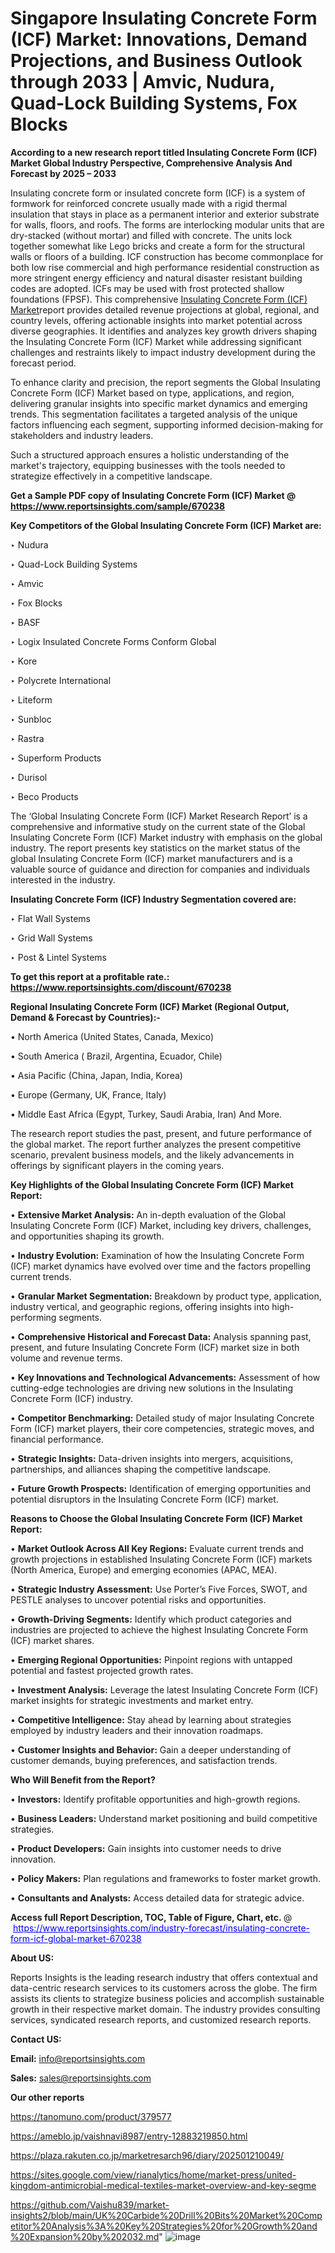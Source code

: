 # Singapore Insulating Concrete Form (ICF) Market: Innovations, Demand Projections, and Business Outlook through 2033 | Amvic, Nudura, Quad-Lock Building Systems, Fox Blocks

<strong>According to a new research report titled Insulating Concrete Form (ICF) Market Global Industry Perspective, Comprehensive Analysis And Forecast by 2025 – 2033</strong>

Insulating concrete form or insulated concrete form (ICF) is a system of formwork for reinforced concrete usually made with a rigid thermal insulation that stays in place as a permanent interior and exterior substrate for walls, floors, and roofs. The forms are interlocking modular units that are dry-stacked (without mortar) and filled with concrete. The units lock together somewhat like Lego bricks and create a form for the structural walls or floors of a building. ICF construction has become commonplace for both low rise commercial and high performance residential construction as more stringent energy efficiency and natural disaster resistant building codes are adopted. ICFs may be used with frost protected shallow foundations (FPSF). This comprehensive <a href=https://www.reportsinsights.com/sample/670238>Insulating Concrete Form (ICF) Market</a>report provides detailed revenue projections at global, regional, and country levels, offering actionable insights into market potential across diverse geographies. It identifies and analyzes key growth drivers shaping the Insulating Concrete Form (ICF) Market while addressing significant challenges and restraints likely to impact industry development during the forecast period.

To enhance clarity and precision, the report segments the Global Insulating Concrete Form (ICF) Market based on type, applications, and region, delivering granular insights into specific market dynamics and emerging trends. This segmentation facilitates a targeted analysis of the unique factors influencing each segment, supporting informed decision-making for stakeholders and industry leaders.

Such a structured approach ensures a holistic understanding of the market's trajectory, equipping businesses with the tools needed to strategize effectively in a competitive landscape.

<strong>Get a Sample PDF copy of Insulating Concrete Form (ICF) Market </strong><strong>@<a href=https://www.reportsinsights.com/sample/670238 style=color:#0000ff;> https://www.reportsinsights.com/sample/670238</a></strong></font>

<strong>Key Competitors of the Global Insulating Concrete Form (ICF) Market are:</strong>

‣ Nudura

‣ Quad-Lock Building Systems

‣ Amvic

‣ Fox Blocks

‣ BASF

‣ Logix Insulated Concrete Forms Conform Global

‣ Kore

‣ Polycrete International

‣ Liteform

‣ Sunbloc

‣ Rastra

‣ Superform Products

‣ Durisol

‣ Beco Products

The ‘Global Insulating Concrete Form (ICF) Market Research Report’ is a comprehensive and informative study on the current state of the Global Insulating Concrete Form (ICF) Market industry with emphasis on the global industry. The report presents key statistics on the market status of the global Insulating Concrete Form (ICF) market manufacturers and is a valuable source of guidance and direction for companies and individuals interested in the industry.

<strong>Insulating Concrete Form (ICF) Industry Segmentation covered are:</strong>

‣ Flat Wall Systems

‣ Grid Wall Systems

‣ Post & Lintel Systems

<strong>To get this report at a profitable rate.: <a href=https://www.reportsinsights.com/discount/670238 style=color:#0000ff;>https://www.reportsinsights.com/discount/670238</a></strong></font>

<strong>Regional Insulating Concrete Form (ICF) Market (Regional Output, Demand &amp; Forecast by Countries):-</strong>

• North America (United States, Canada, Mexico)

• South America ( Brazil, Argentina, Ecuador, Chile)

• Asia Pacific (China, Japan, India, Korea)

• Europe (Germany, UK, France, Italy)

• Middle East Africa (Egypt, Turkey, Saudi Arabia, Iran) And More.

The research report studies the past, present, and future performance of the global market. The report further analyzes the present competitive scenario, prevalent business models, and the likely advancements in offerings by significant players in the coming years.

<strong>Key Highlights of the Global Insulating Concrete Form (ICF) Market Report:</strong>

• <strong>Extensive Market Analysis:</strong> An in-depth evaluation of the Global Insulating Concrete Form (ICF) Market, including key drivers, challenges, and opportunities shaping its growth.

• <strong>Industry Evolution:</strong> Examination of how the Insulating Concrete Form (ICF) market dynamics have evolved over time and the factors propelling current trends.

• <strong>Granular Market Segmentation:</strong> Breakdown by product type, application, industry vertical, and geographic regions, offering insights into high-performing segments.

• <strong>Comprehensive Historical and Forecast Data:</strong> Analysis spanning past, present, and future Insulating Concrete Form (ICF) market size in both volume and revenue terms.

• <strong>Key Innovations and Technological Advancements:</strong> Assessment of how cutting-edge technologies are driving new solutions in the Insulating Concrete Form (ICF) industry.

• <strong>Competitor Benchmarking:</strong> Detailed study of major Insulating Concrete Form (ICF) market players, their core competencies, strategic moves, and financial performance.

• <strong>Strategic Insights:</strong> Data-driven insights into mergers, acquisitions, partnerships, and alliances shaping the competitive landscape.

• <strong>Future Growth Prospects:</strong> Identification of emerging opportunities and potential disruptors in the Insulating Concrete Form (ICF) market.

<strong>Reasons to Choose the Global Insulating Concrete Form (ICF) Market Report:</strong>

• <strong>Market Outlook Across All Key Regions:</strong> Evaluate current trends and growth projections in established Insulating Concrete Form (ICF) markets (North America, Europe) and emerging economies (APAC, MEA).

• <strong>Strategic Industry Assessment:</strong> Use Porter’s Five Forces, SWOT, and PESTLE analyses to uncover potential risks and opportunities.

• <strong>Growth-Driving Segments:</strong> Identify which product categories and industries are projected to achieve the highest Insulating Concrete Form (ICF) market shares.

• <strong>Emerging Regional Opportunities:</strong> Pinpoint regions with untapped potential and fastest projected growth rates.

• <strong>Investment Analysis:</strong> Leverage the latest Insulating Concrete Form (ICF) market insights for strategic investments and market entry.

• <strong>Competitive Intelligence:</strong> Stay ahead by learning about strategies employed by industry leaders and their innovation roadmaps.

• <strong>Customer Insights and Behavior:</strong> Gain a deeper understanding of customer demands, buying preferences, and satisfaction trends.

<strong>Who Will Benefit from the Report?</strong>

• <strong>Investors:</strong> Identify profitable opportunities and high-growth regions.

• <strong>Business Leaders:</strong> Understand market positioning and build competitive strategies.

• <strong>Product Developers:</strong> Gain insights into customer needs to drive innovation.

• <strong>Policy Makers:</strong> Plan regulations and frameworks to foster market growth.

• <strong>Consultants and Analysts:</strong> Access detailed data for strategic advice.
</ul>
<strong>Access full Report Description, TOC, Table of Figure, Chart, etc. </strong>@  <a href=https://www.reportsinsights.com/industry-forecast/insulating-concrete-form-icf-global-market-670238 style=color:#0000ff;>https://www.reportsinsights.com/industry-forecast/insulating-concrete-form-icf-global-market-670238</a></font>

<strong><strong>About US</strong>:</strong>

Reports Insights is the leading research industry that offers contextual and data-centric research services to its customers across the globe. The firm assists its clients to strategize business policies and accomplish sustainable growth in their respective market domain. The industry provides consulting services, syndicated research reports, and customized research reports.

<strong>Contact US:</strong>

<p class=""""><b>Email:</b> <a href=mailto:info@reportsinsights.com>info@reportsinsights.com</a></p>
<p class=""""><b>Sales:</b> <a href=mailto:sales@reportsinsights.com>sales@reportsinsights.com</a></p>

<strong>Our other reports</strong>

<a href=https://tanomuno.com/product/379577>https://tanomuno.com/product/379577</a>

<a href=https://ameblo.jp/vaishnavi8987/entry-12883219850.html>https://ameblo.jp/vaishnavi8987/entry-12883219850.html</a>

<a href=https://plaza.rakuten.co.jp/marketresarch96/diary/202501210049/>https://plaza.rakuten.co.jp/marketresarch96/diary/202501210049/</a>

<a href=https://sites.google.com/view/rianalytics/home/market-press/united-kingdom-antimicrobial-medical-textiles-market-overview-and-key-segme>https://sites.google.com/view/rianalytics/home/market-press/united-kingdom-antimicrobial-medical-textiles-market-overview-and-key-segme</a>

<a href=https://github.com/Vaishu839/market-insights2/blob/main/UK%20Carbide%20Drill%20Bits%20Market%20Competitor%20Analysis%3A%20Key%20Strategies%20for%20Growth%20and%20Expansion%20by%202032.md>https://github.com/Vaishu839/market-insights2/blob/main/UK%20Carbide%20Drill%20Bits%20Market%20Competitor%20Analysis%3A%20Key%20Strategies%20for%20Growth%20and%20Expansion%20by%202032.md</a>"
![image](https://github.com/user-attachments/assets/82b4bd7a-ec1a-4ae5-ab56-b4f4073cf5f5)
